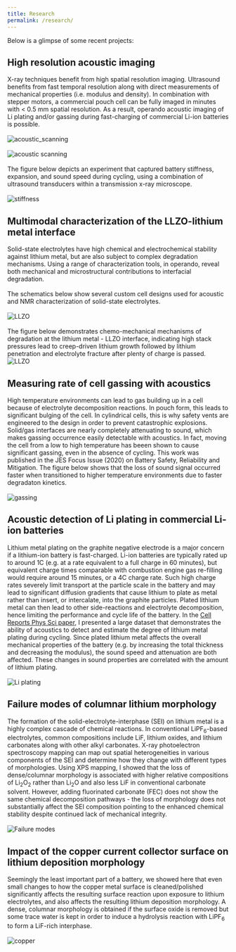 ```yaml
---
title: Research
permalink: /research/
---
```


Below is a glimpse of some recent projects:

## **High resolution acoustic imaging**
X-ray techniques benefit from high spatial resolution imaging. Ultrasound benefits from fast temporal resolution along with direct measurements of mechanical properties (i.e. modulus and density). In combination with stepper motors, a commercial pouch cell can be fully imaged in minutes with < 0.5 mm spatial resolution. As a result, operando acoustic imaging of Li plating and/or gassing during fast-charging of commercial Li-ion batteries is possible.
\
\
![acoustic_scanning](/assets/css/Acoustic_imaging_Figure2.jpg)
\
\
![acoustic scanning](/assets/css/Acoustic_imaging_large.gif)
\
\
The figure below depicts an experiment that captured battery stiffness, expansion, and sound speed during cycling, using a combination of ultrasound transducers within a transmission x-ray microscope. 
\
\
![stiffness](/assets/css/ezgif.com-gif-maker.gif)

## **Multimodal characterization of the LLZO-lithium metal interface** 
Solid-state electrolytes have high chemical and electrochemical stability against lithium metal, but are also subject to complex degradation mechanisms. Using a range of characterization tools, in operando, reveal both mechanical and microstructural contributions to interfacial degradation. 
\
\
The schematics below show several custom cell designs used for acoustic and NMR characterization of solid-state electrolytes. 
\
\
![LLZO](/assets/css/LLZO_Figure1.jpg)
\
\
The figure below demonstrates chemo-mechanical mechanisms of degradation at the lithium metal - LLZO interface, indicating high stack pressures lead to creep-driven lithium growth followed by lithium penetration and electrolyte fracture after plenty of charge is passed. 
![LLZO](/assets/css/LLZO_Figure5.jpg)

## **Measuring rate of cell gassing with acoustics**
High temperature environments can lead to gas building up in a cell because of electrolyte decomposition reactions. In pouch form, this leads to significant bulging of the cell. In cylindrical cells, this is why safety vents are engineered to the design in order to prevent catastrophic explosions. Solid/gas interfaces are nearly completely attenuating to sound, which makes gassing occurrence easily detectable with acoustics. In fact, moving the cell from a low to high temperature has beeen shown to cause significant gassing, even in the absence of cycling. This work was published in the JES Focus Issue (2020) on Battery Safety, Reliability and Mitigation. The figure below shows that the loss of sound signal occurred faster when transitioned to higher temperature environments due to faster degradaton kinetics. 
\
\
![gassing](/assets/css/jesab6c56f2_hr.jpg)


## **Acoustic detection of Li plating in commercial Li-ion batteries**
Lithium metal plating on the graphite negative electrode is a major concern if a lithium-ion battery is fast-charged. Li-ion batteries are typically rated up to around 1C (e.g. at a rate equivalent to a full charge in 60 minutes), but equivalent charge times comparable with combustion engine gas re-filling would require around 15 minutes, or a 4C charge rate. Such high charge rates severely limit transport at the particle scale in the battery and may lead to significant diffusion gradients that cause lithium to plate as metal rather than insert, or intercalate, into the graphite particles. Plated lithium metal can then lead to other side-reactions and electrolyte decomposition, hence limiting the performance and cycle life of the battery. In the [Cell Reports Phys Sci paper](https://wesleykchang.github.io/publications/2020_Cell_Reports.pdf), I presented a large dataset that demonstrates the ability of acoustics to detect and estimate the degree of lithium metal plating during cycling. Since plated lithium metal affects the overall mechanical properties of the battery (e.g. by increasing the total thickness and decreasing the modulus), the sound speed and attenuation are both affected. These changes in sound properties are correlated with the amount of lithium plating. 
\
\
![Li plating](/assets/css/Screen%20Shot%202020-12-18%20at%207.55.24%20AM.png)


## **Failure modes of columnar lithium morphology**
The formation of the solid-electrolyte-interphase (SEI) on lithium metal is a highly complex cascade of chemical reactions. In conventional LiPF<sub>6</sub>-based electrolytes, common compositions include LiF, lithium oxides, and lithium carbonates along with other alkyl carbonates. X-ray photoelectron spectroscopy mapping can map out spatial heterogeneities in various components of the SEI and determine how they change with different types of morphologies. Using XPS mapping, I showed that the loss of dense/columnar morphology is associated with higher relative compositions of Li<sub>2</sub>O<sub>2</sub> rather than Li<sub>2</sub>O and also less LiF in conventional carbonate solvent. However, adding fluorinated carbonate (FEC) does not show the same chemical decomposition pathways - the loss of morphology does not substantially affect the SEI composition pointing to the enhanced chemical stability despite continued lack of mechanical integrity. 
\
\
![Failure modes](/assets/css/Screen%20Shot%202020-12-18%20at%207.56.04%20AM.png)


## **Impact of the copper current collector surface on lithium deposition morphology**
Seemingly the least important part of a battery, we showed here that even small changes to how the copper metal surface is cleaned/polished significantly affects the resulting surface reaction upon exposure to lithium electrolytes, and also affects the resulting lithium deposition morphology. A dense, columnar morphology is obtained if the surface oxide is removed but some trace water is kept in order to induce a hydrolysis reaction with LiPF<sub>6</sub> to form a LiF-rich interphase. 
\
\
![copper](/assets/css/Screen%20Shot%202020-12-18%20at%209.10.15%20AM.png)
